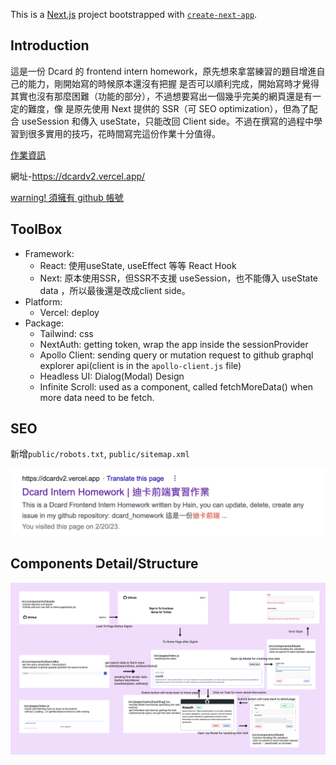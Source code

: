 This is a [Next.js](https://nextjs.org/) project bootstrapped with [`create-next-app`](https://github.com/vercel/next.js/tree/canary/packages/create-next-app).

## Introduction
這是一份 Dcard 的 frontend intern homework，原先想來拿當練習的題目增進自己的能力，剛開始寫的時候原本還沒有把握
是否可以順利完成，開始寫時才覺得其實也沒有那麼困難（功能的部分），不過想要寫出一個幾乎完美的網頁還是有一定的難度，像
是原先使用 Next 提供的 SSR（可 SEO optimization），但為了配合 useSession 和傳入 useState，只能改回 Client side。不過在撰寫的過程中學習到很多實用的技巧，花時間寫完這份作業十分值得。

[作業資訊](https://drive.google.com/file/d/1ZlwuUafAQUKBEA_ZK6ShM5F4xLTkV_4X/view)

網址-https://dcardv2.vercel.app/

[warning! 須擁有 github 帳號](https://github.com/signup?ref_cta=Sign+up&ref_loc=header+logged+out&ref_page=%2F&source=header-home)

## ToolBox
- Framework: 
  - React: 使用useState, useEffect 等等 React Hook
  - Next: 原本使用SSR，但SSR不支援 useSession，也不能傳入 useState data ，所以最後還是改成client side。
- Platform: 
  - Vercel: deploy
- Package: 
  - Tailwind: css
  - NextAuth: getting token, wrap the app inside the sessionProvider
  - Apollo Client: sending query or mutation request to github graphql explorer api(client is in the `apollo-client.js` file)
  - Headless UI: Dialog(Modal) Design
  - Infinite Scroll: used as a component, called fetchMoreData() when more data need to be fetch. 

## SEO
新增`public/robots.txt`, `public/sitemap.xml`

![search on google](/public/onGoogle.svg)

## Components Detail/Structure

![Detail Image](/public/Explanation.svg)



